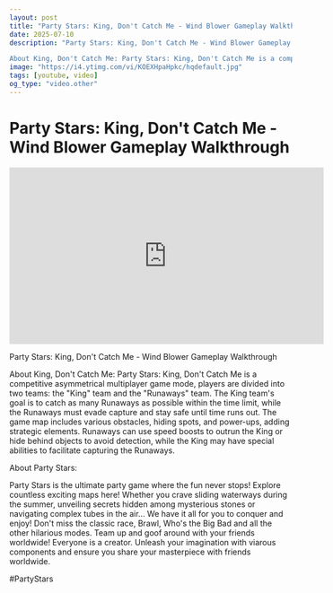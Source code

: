 ```yaml
---
layout: post
title: "Party Stars: King, Don't Catch Me - Wind Blower Gameplay Walkthrough"
date: 2025-07-10
description: "Party Stars: King, Don't Catch Me - Wind Blower Gameplay Walkthrough

About King, Don't Catch Me: Party Stars: King, Don't Catch Me is a competitive asy..."
image: "https://i4.ytimg.com/vi/KOEXHpaHpkc/hqdefault.jpg"
tags: [youtube, video]
og_type: "video.other"
---
```


<script type="application/ld+json">
{
  "@context": "http://schema.org",
  "@type": "VideoObject",
  "name": "Party Stars: King, Don't Catch Me - Wind Blower Gameplay Walkthrough",
  "description": "Party Stars: King, Don't Catch Me - Wind Blower Gameplay Walkthrough\n\nAbout King, Don't Catch Me: Party Stars: King, Don't Catch Me is a competitive asymmetrical multiplayer game mode, players are divided into two teams: the \\\"King\\\" team and the \\\"Runaways\\\" team. The King team's goal is to catch as many Runaways as possible within the time limit, while the Runaways must evade capture and stay safe until time runs out. The game map includes various obstacles, hiding spots, and power-ups, adding strategic elements. Runaways can use speed boosts to outrun the King or hide behind objects to avoid detection, while the King may have special abilities to facilitate capturing the Runaways.\n\nAbout Party Stars:\n\nParty Stars is the ultimate party game where the fun never stops! Explore countless exciting maps here! Whether you crave sliding waterways during the summer, unveiling secrets hidden among mysterious stones or navigating complex tubes in the air... We have it all for you to conquer and enjoy! Don't miss the classic race, Brawl, Who's the Big Bad and all the other hilarious modes. Team up and goof around with your friends worldwide! Everyone is a creator. Unleash your imagination with viarous components and ensure you share your masterpiece with friends worldwide.\n\n#PartyStars",
  "thumbnailUrl": "https://i4.ytimg.com/vi/KOEXHpaHpkc/hqdefault.jpg",
  "uploadDate": "2025-07-10T14:45:06",
  "embedUrl": "https://www.youtube.com/embed/KOEXHpaHpkc",
  "publisher": {
    "@type": "Person",
    "name": "Celo Zaga"
  },
  "mainEntityOfPage": {
    "@type": "WebPage",
    "@id": "https://celozaga.github.io/2025/07/10/party-stars:-king,-don't-catch-me---wind-blower-gameplay-walkthrough-KOEXHpaHpkc.html"
  },
  "duration": "PT0M0S"
}
</script>

<script type="application/ld+json">
{
  "@context": "http://schema.org",
  "@type": "BlogPosting",
  "headline": "Party Stars: King, Don't Catch Me - Wind Blower Gameplay Walkthrough",
  "image": "https://i4.ytimg.com/vi/KOEXHpaHpkc/hqdefault.jpg",
  "publisher": {
    "@type": "Person",
    "name": "Celo Zaga"
  },
  "url": "https://celozaga.github.io/2025/07/10/party-stars:-king,-don't-catch-me---wind-blower-gameplay-walkthrough-KOEXHpaHpkc.html",
  "datePublished": "2025-07-10T14:45:06",
  "dateCreated": "2025-07-10T14:45:06",
  "dateModified": "2025-07-10T14:45:06",
  "description": "Party Stars: King, Don't Catch Me - Wind Blower Gameplay Walkthrough\n\nAbout King, Don't Catch Me: Party Stars: King, Don't Catch Me is a competitive asy...",
  "author": {
    "@type": "Person",
    "name": "Celo Zaga"
  },
  "mainEntityOfPage": {
    "@type": "WebPage",
    "@id": "https://celozaga.github.io/2025/07/10/party-stars:-king,-don't-catch-me---wind-blower-gameplay-walkthrough-KOEXHpaHpkc.html"
  }
}
</script>

<h1 class="youtube-post-title">Party Stars: King, Don't Catch Me - Wind Blower Gameplay Walkthrough</h1>

<iframe width="560" height="315" src="https://www.youtube.com/embed/KOEXHpaHpkc" class="youtube-post-embed" frameborder="0" allowfullscreen></iframe>

<p class="youtube-post-description">Party Stars: King, Don't Catch Me - Wind Blower Gameplay Walkthrough

About King, Don't Catch Me: Party Stars: King, Don't Catch Me is a competitive asymmetrical multiplayer game mode, players are divided into two teams: the "King" team and the "Runaways" team. The King team's goal is to catch as many Runaways as possible within the time limit, while the Runaways must evade capture and stay safe until time runs out. The game map includes various obstacles, hiding spots, and power-ups, adding strategic elements. Runaways can use speed boosts to outrun the King or hide behind objects to avoid detection, while the King may have special abilities to facilitate capturing the Runaways.

About Party Stars:

Party Stars is the ultimate party game where the fun never stops! Explore countless exciting maps here! Whether you crave sliding waterways during the summer, unveiling secrets hidden among mysterious stones or navigating complex tubes in the air... We have it all for you to conquer and enjoy! Don't miss the classic race, Brawl, Who's the Big Bad and all the other hilarious modes. Team up and goof around with your friends worldwide! Everyone is a creator. Unleash your imagination with viarous components and ensure you share your masterpiece with friends worldwide.

#PartyStars</p>
